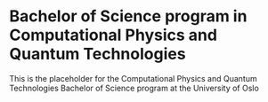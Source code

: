 # Bachelor of Science program in Computational Physics and Quantum Technologies
This is the placeholder for the Computational Physics and Quantum Technologies Bachelor of Science program at the University of Oslo
